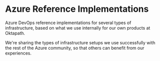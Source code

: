 # Azure Reference Implementations

Azure DevOps reference implementations for several types of infrastructure, based on what we use internally for our own products at Oktapath.

We're sharing the types of infrastructure setups we use successfully with the rest of the Azure community, so that others can benefit from our experiences.
